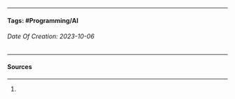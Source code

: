 __________________________________________________________________________
#### **Tags:** #Programming/AI
###### *Date Of Creation: 2023-10-06*
__________________________________________________________________________


#### Sources
__________________________________________________________________________
1. 